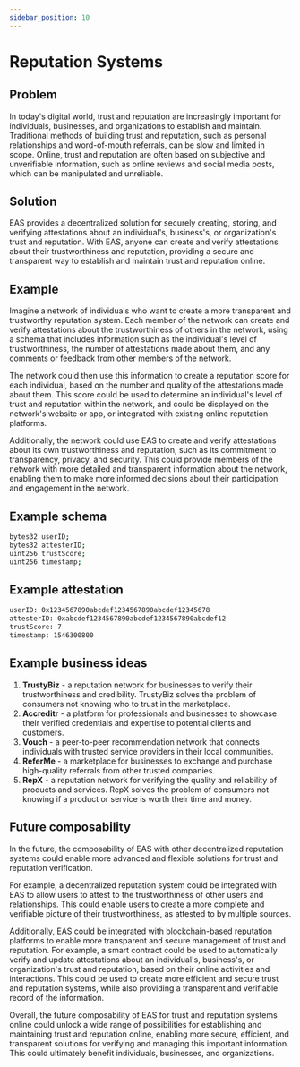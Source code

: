 ```yaml
---
sidebar_position: 10
---
```


# Reputation Systems 

## Problem
In today's digital world, trust and reputation are increasingly important for individuals, businesses, and organizations to establish and maintain. Traditional methods of building trust and reputation, such as personal relationships and word-of-mouth referrals, can be slow and limited in scope. Online, trust and reputation are often based on subjective and unverifiable information, such as online reviews and social media posts, which can be manipulated and unreliable.

## Solution
EAS provides a decentralized solution for securely creating, storing, and verifying attestations about an individual's, business's, or organization's trust and reputation. With EAS, anyone can create and verify attestations about their trustworthiness and reputation, providing a secure and transparent way to establish and maintain trust and reputation online.

## Example
Imagine a network of individuals who want to create a more transparent and trustworthy reputation system. Each member of the network can create and verify attestations about the trustworthiness of others in the network, using a schema that includes information such as the individual's level of trustworthiness, the number of attestations made about them, and any comments or feedback from other members of the network.

The network could then use this information to create a reputation score for each individual, based on the number and quality of the attestations made about them. This score could be used to determine an individual's level of trust and reputation within the network, and could be displayed on the network's website or app, or integrated with existing online reputation platforms.

Additionally, the network could use EAS to create and verify attestations about its own trustworthiness and reputation, such as its commitment to transparency, privacy, and security. This could provide members of the network with more detailed and transparent information about the network, enabling them to make more informed decisions about their participation and engagement in the network.

## Example schema

``` bash
bytes32 userID;
bytes32 attesterID;
uint256 trustScore;
uint256 timestamp;

```

## Example attestation
``` bash
userID: 0x1234567890abcdef1234567890abcdef12345678
attesterID: 0xabcdef1234567890abcdef1234567890abcdef12
trustScore: 7
timestamp: 1546300800

```
## Example business ideas
1. **TrustyBiz** - a reputation network for businesses to verify their trustworthiness and credibility. TrustyBiz solves the problem of consumers not knowing who to trust in the marketplace.
2. **Accreditr** - a platform for professionals and businesses to showcase their verified credentials and expertise to potential clients and customers.
3. **Vouch** - a peer-to-peer recommendation network that connects individuals with trusted service providers in their local communities.
4. **ReferMe** - a marketplace for businesses to exchange and purchase high-quality referrals from other trusted companies.
5. **RepX** - a reputation network for verifying the quality and reliability of products and services. RepX solves the problem of consumers not knowing if a product or service is worth their time and money.



## Future composability
In the future, the composability of EAS with other decentralized reputation systems could enable more advanced and flexible solutions for trust and reputation verification.

For example, a decentralized reputation system could be integrated with EAS to allow users to attest to the trustworthiness of other users and relationships. This could enable users to create a more complete and verifiable picture of their trustworthiness, as attested to by multiple sources.

Additionally, EAS could be integrated with blockchain-based reputation platforms to enable more transparent and secure management of trust and reputation. For example, a smart contract could be used to automatically verify and update attestations about an individual's, business's, or organization's trust and reputation, based on their online activities and interactions. This could be used to create more efficient and secure trust and reputation systems, while also providing a transparent and verifiable record of the information.

Overall, the future composability of EAS for trust and reputation systems online could unlock a wide range of possibilities for establishing and maintaining trust and reputation online, enabling more secure, efficient, and transparent solutions for verifying and managing this important information. This could ultimately benefit individuals, businesses, and organizations.